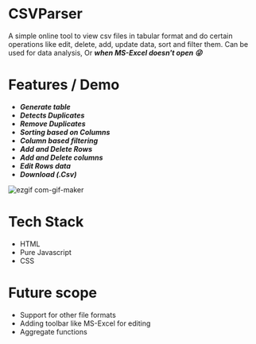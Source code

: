 # CSVParser

A simple online tool to view csv files in tabular format and do certain operations like edit, delete, add, update data, sort and filter them. Can be used for data analysis, Or ***when MS-Excel doesn't open :stuck_out_tongue_winking_eye:***

# Features / Demo

- ***Generate table***
- ***Detects Duplicates***
- ***Remove Duplicates***
- ***Sorting based on Columns***
- ***Column based filtering***
- ***Add and Delete Rows***
- ***Add and Delete columns***
- ***Edit Rows data***
- ***Download (.Csv)***


![ezgif com-gif-maker](https://user-images.githubusercontent.com/22127564/129059350-15f642c9-cf7f-4b15-a1b9-09ccdcdc8584.gif)


# Tech Stack
 - HTML
 - Pure Javascript
 - CSS

# Future scope
- Support for other file formats
- Adding toolbar like MS-Excel for editing
- Aggregate functions
